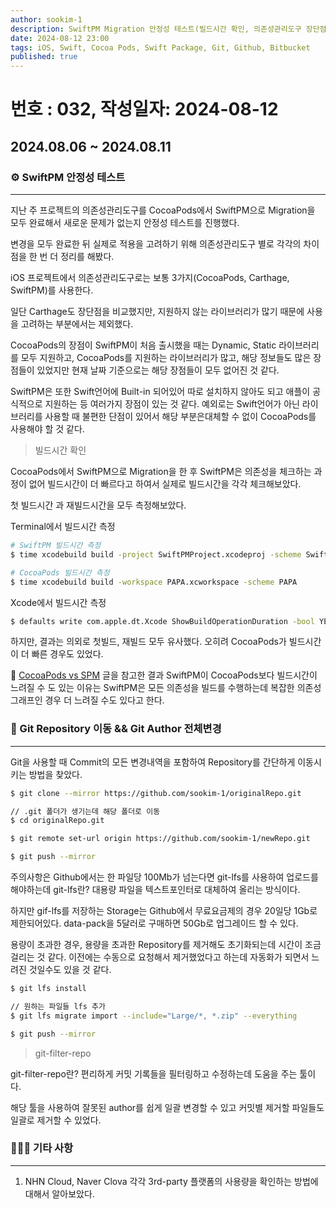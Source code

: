 ```yaml
---
author: sookim-1
description: SwiftPM Migration 안정성 테스트(빌드시간 확인, 의존성관리도구 장단점비교), git clone mirror를 사용하여 Repository 이동하기, git-filter-repo, git author 일괄 변경, git lfs
date: 2024-08-12 23:00
tags: iOS, Swift, Cocoa Pods, Swift Package, Git, Github, Bitbucket
published: true
---
```

# 번호 : 032, 작성일자: 2024-08-12
## 2024.08.06 ~ 2024.08.11
### ⚙️ SwiftPM 안정성 테스트

---

지난 주 프로젝트의 의존성관리도구를 CocoaPods에서 SwiftPM으로 Migration을 모두 완료해서 새로운 문제가 없는지 안정성 테스트를 진행했다.

변경을 모두 완료한 뒤 실제로 적용을 고려하기 위해 의존성관리도구 별로 각각의 차이점을 한 번 더 정리를 해봤다.

iOS 프로젝트에서 의존성관리도구로는 보통 3가지(CocoaPods, Carthage, SwiftPM)를 사용한다. 

일단 Carthage도 장단점을 비교했지만, 지원하지 않는 라이브러리가 많기 때문에 사용을 고려하는 부분에서는 제외했다.

CocoaPods의 장점이 SwiftPM이 처음 출시했을 때는 Dynamic, Static 라이브러리를 모두 지원하고, CocoaPods를 지원하는 라이브러리가 많고, 해당 정보들도 많은 장점들이 있었지만 현재 날짜 기준으로는 해당 장점들이 모두 없어진 것 같다.

SwiftPM은 또한 Swift언어에 Built-in 되어있어 따로 설치하지 않아도 되고 애플이 공식적으로 지원하는 등 여러가지 장점이 있는 것 같다. 예외로는 Swift언어가 아닌 라이브러리를 사용할 때 불편한 단점이 있어서 해당 부분은대체할 수 없이 CocoaPods를 사용해야 할 것 같다.

> 빌드시간 확인

CocoaPods에서 SwiftPM으로 Migration을 한 후 SwiftPM은 의존성을 체크하는 과정이 없어 빌드시간이 더 빠르다고 하여서 실제로 빌드시간을 각각 체크해보았다.

첫 빌드시간 과 재빌드시간을 모두 측정해보았다.

Terminal에서 빌드시간 측정

```bash
# SwiftPM 빌드시간 측정
$ time xcodebuild build -project SwiftPMProject.xcodeproj -scheme SwiftPMProject

# CocoaPods 빌드시간 측정
$ time xcodebuild build -workspace PAPA.xcworkspace -scheme PAPA
```

Xcode에서 빌드시간 측정

```bash
$ defaults write com.apple.dt.Xcode ShowBuildOperationDuration -bool YES
```

하지만, 결과는 의외로 첫빌드, 재빌드 모두 유사했다. 오히려 CocoaPods가 빌드시간이 더 빠른 경우도 있었다.

🔗 [CocoaPods vs SPM](https://medium.com/@golddol2003/cocoapods-vs-spm-ba7b7478236b) 글을 참고한 결과 SwiftPM이 CocoaPods보다 빌드시간이 느려질 수 도 있는 이유는 SwiftPM은 모든 의존성을 빌드를 수행하는데 복잡한 의존성 그래프인 경우 더 느려질 수도 있다고 한다.

### 🏃 Git Repository 이동 && Git Author 전체변경

---

Git을 사용할 때 Commit의 모든 변경내역을 포함하여 Repository를 간단하게 이동시키는 방법을 찾았다.

```bash
$ git clone --mirror https://github.com/sookim-1/originalRepo.git

// .git 폴더가 생기는데 해당 폴더로 이동
$ cd originalRepo.git

$ git remote set-url origin https://github.com/sookim-1/newRepo.git

$ git push --mirror
```

주의사항은 Github에서는 한 파일당 100Mb가 넘는다면 git-lfs를 사용하여 업로드를 해야하는데 git-lfs란? 대용량 파일을 텍스트포인터로 대체하여 올리는 방식이다.

하지만 gif-lfs를 저장하는 Storage는 Github에서 무료요금제의 경우 20일당 1Gb로 제한되어있다. data-pack을 5달러로 구매하면 50Gb로 업그레이드 할 수 있다.

용량이 초과한 경우, 용량을 초과한 Repository를 제거해도 초기화되는데 시간이 조금 걸리는 것 같다. 이전에는 수동으로 요청해서 제거했었다고 하는데 자동화가 되면서 느려진 것일수도 있을 것 같다.

```bash
$ git lfs install

// 원하는 파일들 lfs 추가 
$ git lfs migrate import --include="Large/*, *.zip" --everything

$ git push --mirror
```

> git-filter-repo
> 

git-filter-repo란? 편리하게 커밋 기록들을 필터링하고 수정하는데 도움을 주는 툴이다.

해당 툴을 사용하여 잘못된 author를 쉽게 일괄 변경할 수 있고 커밋별 제거할 파일들도 일괄로 제거할 수 있었다.

### 🙋🏻‍♂️ 기타 사항

---

1. NHN Cloud, Naver Clova 각각 3rd-party 플랫폼의 사용량을 확인하는 방법에 대해서 알아보았다.
